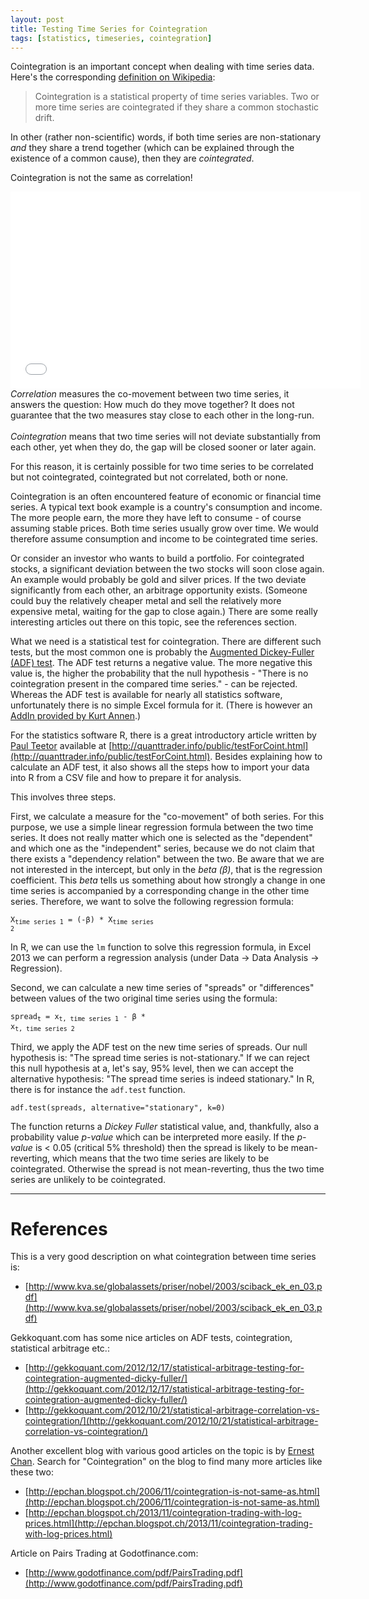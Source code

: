 ```yaml
---
layout: post
title: Testing Time Series for Cointegration
tags: [statistics, timeseries, cointegration]
---
```

Cointegration is an important concept when dealing with time series data. Here's the corresponding [definition on Wikipedia](http://en.wikipedia.org/wiki/Cointegration):

<blockquote>Cointegration is a statistical property of time series variables. Two or more time series are cointegrated if they share a common stochastic drift.</blockquote><!--more-->

In other (rather non-scientific) words, if both time series are non-stationary _and_ they share a trend together (which can be explained through the existence of a common cause), then they are _cointegrated_.

Cointegration is not the same as correlation!
<iframe width="560" height="315" src="//www.youtube.com/embed/vrryb49jbIo" frameborder="0" allowfullscreen></iframe>

<div class="message">
<em>Correlation</em> measures the co-movement between two time series, it answers the question: How much do they move together? It does not guarantee that the two measures stay close to each other in the long-run.<br/>
<br/>
<em>Cointegration</em> means that two time series will not deviate substantially from each other, yet when they do, the gap will be closed sooner or later again.</div>

For this reason, it is certainly possible for two time series to be correlated but not cointegrated, cointegrated but not correlated, both or none.

Cointegration is an often encountered feature of economic or financial time series. A typical text book example is a country's consumption and income. The more people earn, the more they have left to consume - of course assuming stable prices. Both time series usually grow over time. We would therefore assume consumption and income to be cointegrated time series.

Or consider an investor who wants to build a portfolio. For cointegrated stocks, a significant deviation between the two stocks will soon close again. An example would probably be gold and silver prices. If the two deviate significantly from each other, an arbitrage opportunity exists. (Someone could buy the relatively cheaper metal and sell the relatively more expensive metal, waiting for the gap to close again.) There are some really interesting articles out there on this topic, see the references section.

What we need is a statistical test for cointegration. There are different such tests, but the most common one is probably the [Augmented Dickey-Fuller (ADF) test](http://en.wikipedia.org/wiki/Augmented_Dickey%E2%80%93Fuller_test). The ADF test returns a negative value. The more negative this value is, the higher the probability that the null hypothesis - "There is no cointegration present in the compared time series." - can be rejected. Whereas the ADF test is available for nearly all statistics software, unfortunately there is no simple Excel formula for it. (There is however an [AddIn provided by Kurt Annen](http://www.web-reg.de/adf_addin.html).)

For the statistics software R, there is a great introductory article written by [Paul Teetor](http://quanttrader.info/public/) available at [http://quanttrader.info/public/testForCoint.html](http://quanttrader.info/public/testForCoint.html). Besides explaining how to calculate an ADF test, it also shows all the steps how to import your data into R from a CSV file and how to prepare it for analysis.

This involves three steps.

First, we calculate a measure for the "co-movement" of both series. For this purpose, we use a simple linear regression formula between the two time series. It does not really matter which one is selected as the "dependent" and which one as the "independent" series, because we do not claim that there exists a "dependency relation" between the two. Be aware that we are not interested in the intercept, but only in the _beta (&beta;)_, that is the regression coefficient. This _beta_ tells us something about how strongly a change in one time series is accompanied by a corresponding change in the other time series. Therefore, we want to solve the following regression formula:

<code>X<sub>time series 1</sub> = (-&beta;) * X<sub>time series 2</sub></code>

In R, we can use the <code>lm</code> function to solve this regression formula, in Excel 2013 we can perform a regression analysis (under Data -> Data Analysis -> Regression).

Second, we can calculate a new time series of "spreads" or "differences" between values of the two original time series using the formula:

<code>spread<sub>t</sub> = x<sub>t, time series 1</sub> - &beta; * x<sub>t, time series 2</sub></code>

Third, we apply the ADF test on the new time series of spreads. Our null hypothesis is: "The spread time series is not-stationary." If we can reject this null hypothesis at a, let's say, 95% level, then we can accept the alternative hypothesis: "The spread time series is indeed stationary." In R, there is for instance the <code>adf.test</code> function.

<code>adf.test(spreads, alternative="stationary", k=0)</code>

The function returns a _Dickey Fuller_ statistical value, and, thankfully, also a probability value _p-value_ which can be interpreted more easily. If the _p-value_ is < 0.05 (critical 5% threshold) then the spread is likely to be mean-reverting, which means that the two time series are likely to be cointegrated. Otherwise the spread is not mean-reverting, thus the two time series are unlikely to be cointegrated.

----

# References

This is a very good description on what cointegration between time series is:

* [http://www.kva.se/globalassets/priser/nobel/2003/sciback_ek_en_03.pdf](http://www.kva.se/globalassets/priser/nobel/2003/sciback_ek_en_03.pdf)

Gekkoquant.com has some nice articles on ADF tests, cointegration, statistical arbitrage etc.:

* [http://gekkoquant.com/2012/12/17/statistical-arbitrage-testing-for-cointegration-augmented-dicky-fuller/](http://gekkoquant.com/2012/12/17/statistical-arbitrage-testing-for-cointegration-augmented-dicky-fuller/)
* [http://gekkoquant.com/2012/10/21/statistical-arbitrage-correlation-vs-cointegration/](http://gekkoquant.com/2012/10/21/statistical-arbitrage-correlation-vs-cointegration/)

Another excellent blog with various good articles on the topic is by [Ernest Chan](http://epchan.blogspot.ch). Search for "Cointegration" on the blog to find many more articles like these two:

* [http://epchan.blogspot.ch/2006/11/cointegration-is-not-same-as.html](http://epchan.blogspot.ch/2006/11/cointegration-is-not-same-as.html)
* [http://epchan.blogspot.ch/2013/11/cointegration-trading-with-log-prices.html](http://epchan.blogspot.ch/2013/11/cointegration-trading-with-log-prices.html)

Article on Pairs Trading at Godotfinance.com:

* [http://www.godotfinance.com/pdf/PairsTrading.pdf](http://www.godotfinance.com/pdf/PairsTrading.pdf)


